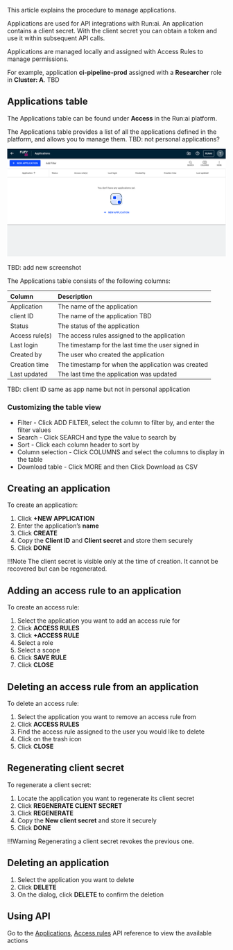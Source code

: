 This article explains the procedure to manage applications.

Applications are used for API integrations with Run:ai. An application contains a client secret. With the client secret you can obtain a token and use it within subsequent API calls.

Applications are managed locally and assigned with Access Rules to manage permissions.

For example, application **ci-pipeline-prod** assigned with a **Researcher** role in **Cluster: A**. TBD

## Applications table

The Applications table can be found under **Access** in the Run:ai platform.

The Applications table provides a list of all the applications defined in the platform, and allows you to manage them. TBD: not personal applications?

![](img/appstable.png)

TBD: add new screenshot

The Applications table consists of the following columns:

| Column | Description |
| :---- | :---- |
| Application | The name of the application |
| client ID | The name of the application TBD | 
| Status | The status of the application |
| Access rule(s) | The access rules assigned to the application |
| Last login | The timestamp for the last time the user signed in |
| Created by | The user who created the application |
| Creation time | The timestamp for when the application was created |
| Last updated | The last time the application was updated |

TBD: client ID same as app name but not in personal application

### Customizing the table view

* Filter \- Click ADD FILTER, select the column to filter by, and enter the filter values  
* Search \- Click SEARCH and type the value to search by  
* Sort \- Click each column header to sort by  
* Column selection \- Click COLUMNS and select the columns to display in the table  
* Download table \- Click MORE and then Click Download as CSV

## Creating an application

To create an application:

1. Click **\+NEW APPLICATION**  
2. Enter the application’s **name**  
3. Click **CREATE**  
4. Copy the **Client ID** and **Client secret** and store them securely
5. Click **DONE**

!!!Note
    The client secret is visible only at the time of creation. It cannot be recovered but can be regenerated.

## Adding an access rule to an application

To create an access rule:

1. Select the application you want to add an access rule for  
2. Click **ACCESS RULES**  
3. Click **\+ACCESS RULE**  
4. Select a role  
5. Select a scope  
6. Click **SAVE RULE**  
7. Click **CLOSE**

## Deleting an access rule from an application

To delete an access rule:

1. Select the application you want to remove an access rule from  
1. Click **ACCESS RULES**  
1. Find the access rule assigned to the user you would like to delete  
1. Click on the trash icon  
1. Click **CLOSE**

## Regenerating client secret

To regenerate a client secret:

1. Locate the application you want to regenerate its client secret 
2. Click **REGENERATE CLIENT SECRET**  
3. Click **REGENERATE**  
4. Copy the **New client secret** and store it securely
5. Click **DONE**

!!!Warning
    Regenerating a client secret revokes the previous one.


## Deleting an application

1. Select the application you want to delete  
1. Click **DELETE**  
1. On the dialog, click **DELETE** to confirm the deletion

## Using API

Go to the [Applications](https://app.run.ai/api/docs#tag/Applications), [Access rules](https://app.run.ai/api/docs#tag/Access-rules) API reference to view the available actions

